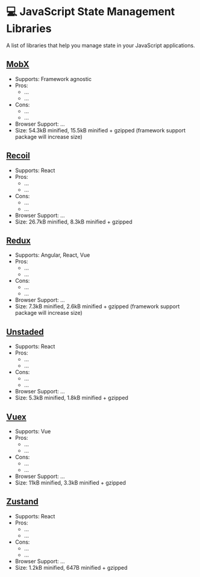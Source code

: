 # 💻 JavaScript State Management Libraries
A list of libraries that help you manage state in your JavaScript applications. 

## [MobX](https://github.com/mobxjs/mobx)

* Supports: Framework agnostic
* Pros:
  * ...
  * ...
* Cons:
  * ...
  * ...
* Browser Support: ...
* Size: 54.3kB minified, 15.5kB minified + gzipped (framework support package will increase size)


## [Recoil](https://github.com/facebookexperimental/Recoil)

* Supports: React
* Pros:
  * ...
  * ...
* Cons:
  * ...
  * ...
* Browser Support: ...
* Size: 26.7kB minified, 8.3kB minified + gzipped

## [Redux](https://github.com/reduxjs/redux)

* Supports: Angular, React, Vue
* Pros:
  * ...
  * ...
* Cons:
  * ...
  * ...
* Browser Support: ...
* Size: 7.3kB minified, 2.6kB minified + gzipped (framework support package will increase size)

## [Unstaded](https://github.com/jamiebuilds/unstated)

* Supports: React
* Pros:
  * ...
  * ...
* Cons:
  * ...
  * ...
* Browser Support: ...
* Size: 5.3kB minified, 1.8kB minified + gzipped


## [Vuex](https://github.com/vuejs/vuex)

* Supports: Vue
* Pros:
  * ...
  * ...
* Cons:
  * ...
  * ...
* Browser Support: ...
* Size: 11kB minified, 3.3kB minified + gzipped

## [Zustand](https://github.com/react-spring/zustand)

* Supports: React
* Pros:
  * ...
  * ...
* Cons:
  * ...
  * ...
* Browser Support: ...
* Size: 1.2kB minified, 647B minified + gzipped
